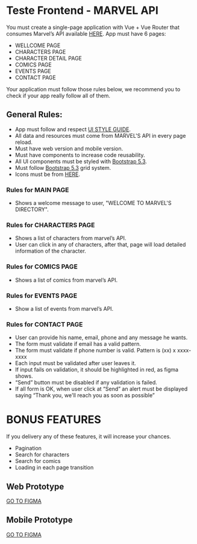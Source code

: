 # Teste Frontend - MARVEL API

You must create a single-page application with Vue + Vue Router that consumes Marvel’s API available [HERE](https://developer.marvel.com/docs).
App must have 6 pages:
- WELLCOME PAGE
- CHARACTERS PAGE
- CHARACTER DETAIL PAGE
- COMICS PAGE
- EVENTS PAGE
- CONTACT PAGE

Your application must follow those rules below, we recommend you to check if your app really follow all of them.

## General Rules:
- App must follow and respect [UI STYLE GUIDE](https://www.figma.com/file/b21cB6Ph702fL11DqwoyWP/Teste-Frontend---Bee-Delivery?type=design&node-id=2-2&mode=design&t=3U9mo2tpqc08ckd9-0).
- All data and resources must come from MARVEL'S API in every page reload.
- Must have web version and mobile version.
- Must have components to increase code reusability.
- All UI components must be styled with [Bootstrap 5.3](https://getbootstrap.com).
- Must follow [Bootstrap 5.3](https://getbootstrap.com) grid system.
- Icons must be from [HERE](https://ionic.io/ionicons).


### Rules for MAIN PAGE
- Shows a welcome message to user, "WELCOME TO MARVEL'S DIRECTORY".

### Rules for CHARACTERS PAGE
- Shows a list of characters from marvel’s API.
- User can click in any of characters, after that, page will load detailed information of the character.

### Rules for COMICS PAGE
- Shows a list of comics from marvel’s API.

### Rules for EVENTS PAGE
- Show a list of events from marvel’s API.


### Rules for CONTACT PAGE
- User can provide his name, email, phone and any message he wants.
- The form must validate if email has a valid pattern.
- The form must validate if phone number is valid. Pattern is (xx) x xxxx-xxxx
- Each input must be validated after user leaves it.
- If input fails on validation, it should be highlighted in red, as figma shows.
- “Send” button must be disabled if any validation is failed.
- If all form is OK, when user click at “Send” an alert must be displayed saying “Thank you, we'll reach you as soon as possible”

# BONUS FEATURES
If you delivery any of these features, it will increase your chances.
- Pagination
- Search for characters
- Search for comics
- Loading in each page transition





## Web Prototype
[GO TO FIGMA](https://www.figma.com/proto/IivV2Vq6MJ6a24usioCuUk/Teste-t%C3%A9cnico-Mobile-Bee-Delivery?type=design&node-id=203-2&viewport=1176%2C813%2C0.33&t=qEb3f4U1t5a4suOv-0&scaling=scale-down&starting-point-node-id=212%3A45)


## Mobile Prototype
[GO TO FIGMA](https://www.figma.com/proto/IivV2Vq6MJ6a24usioCuUk/Teste-técnico-Mobile---Bee-Delivery?type=design&node-id=212-45&viewport=1176%2C813%2C0.33&t=qEb3f4U1t5a4suOv-0&scaling=scale-down&starting-point-node-id=212%3A45)